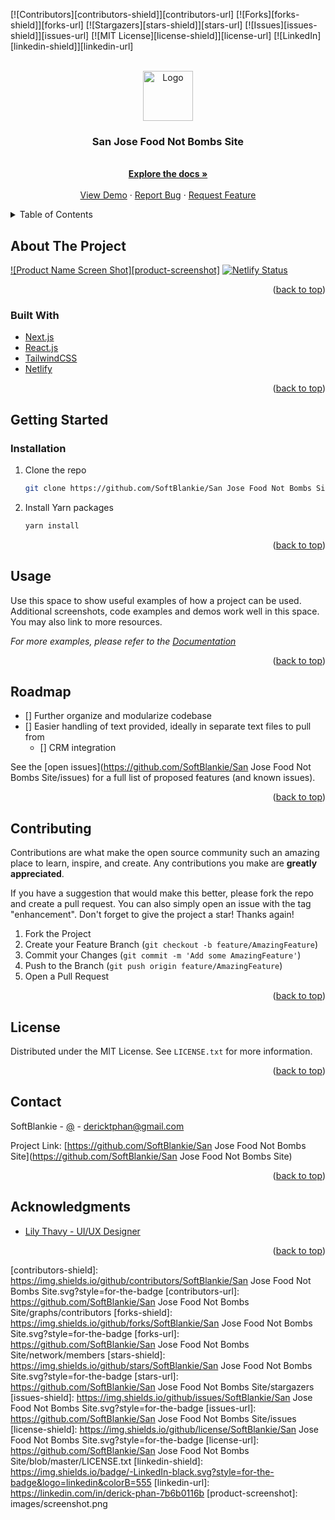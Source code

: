 <div id="top"></div>

[![Contributors][contributors-shield]][contributors-url]
[![Forks][forks-shield]][forks-url]
[![Stargazers][stars-shield]][stars-url]
[![Issues][issues-shield]][issues-url]
[![MIT License][license-shield]][license-url]
[![LinkedIn][linkedin-shield]][linkedin-url]

<!-- PROJECT LOGO -->
<br />
<div align="center">
  <a href="https://github.com/SoftBlankie/San Jose Food Not Bombs Site">
    <img src="images/logo.png" alt="Logo" width="80" height="80">
  </a>
<h3 align="center">San Jose Food Not Bombs Site</h3>
  <p align="center">
    <br />
    <a href="https://github.com/SoftBlankie/San Jose Food Not Bombs Site"><strong>Explore the docs »</strong></a>
    <br />
    <br />
    <a href="https://github.com/SoftBlankie/San Jose Food Not Bombs Site">View Demo</a>
    ·
    <a href="https://github.com/SoftBlankie/San Jose Food Not Bombs Site/issues">Report Bug</a>
    ·
    <a href="https://github.com/SoftBlankie/San Jose Food Not Bombs Site/issues">Request Feature</a>
  </p>
</div>

<!-- TABLE OF CONTENTS -->
<details>
  <summary>Table of Contents</summary>
  <ol>
    <li>
      <a href="#about-the-project">About The Project</a>
      <ul>
        <li><a href="#built-with">Built With</a></li>
      </ul>
    </li>
    <li>
      <a href="#getting-started">Getting Started</a>
      <ul>
        <li><a href="#prerequisites">Prerequisites</a></li>
        <li><a href="#installation">Installation</a></li>
      </ul>
    </li>
    <li><a href="#usage">Usage</a></li>
    <li><a href="#roadmap">Roadmap</a></li>
    <li><a href="#contributing">Contributing</a></li>
    <li><a href="#license">License</a></li>
    <li><a href="#contact">Contact</a></li>
    <li><a href="#acknowledgments">Acknowledgments</a></li>
  </ol>
</details>

<!-- ABOUT THE PROJECT -->
## About The Project

[![Product Name Screen Shot][product-screenshot]](https://example.com)
[![Netlify Status](https://api.netlify.com/api/v1/badges/93d43fe8-6d04-4e7d-a391-7b8dfe6703e8/deploy-status)](https://app.netlify.com/sites/sjfoodnotbombs/deploys)

<p align="right">(<a href="#top">back to top</a>)</p>

### Built With

* [Next.js](https://nextjs.org/)
* [React.js](https://reactjs.org/)
* [TailwindCSS](https://tailwindcss.com/)
* [Netlify](https://www.netlify.com/)

<p align="right">(<a href="#top">back to top</a>)</p>



<!-- GETTING STARTED -->
## Getting Started

### Installation

1. Clone the repo
   ```sh
   git clone https://github.com/SoftBlankie/San Jose Food Not Bombs Site.git
   ```
2. Install Yarn packages
   ```sh
   yarn install
   ```

<p align="right">(<a href="#top">back to top</a>)</p>

<!-- USAGE EXAMPLES -->
## Usage

Use this space to show useful examples of how a project can be used. Additional screenshots, code examples and demos work well in this space. You may also link to more resources.

_For more examples, please refer to the [Documentation](https://example.com)_

<p align="right">(<a href="#top">back to top</a>)</p>

<!-- ROADMAP -->
## Roadmap

- [] Further organize and modularize codebase
- [] Easier handling of text provided, ideally in separate text files to pull from
  - [] CRM integration

See the [open issues](https://github.com/SoftBlankie/San Jose Food Not Bombs Site/issues) for a full list of proposed features (and known issues).

<p align="right">(<a href="#top">back to top</a>)</p>

<!-- CONTRIBUTING -->
## Contributing

Contributions are what make the open source community such an amazing place to learn, inspire, and create. Any contributions you make are **greatly appreciated**.

If you have a suggestion that would make this better, please fork the repo and create a pull request. You can also simply open an issue with the tag "enhancement".
Don't forget to give the project a star! Thanks again!

1. Fork the Project
2. Create your Feature Branch (`git checkout -b feature/AmazingFeature`)
3. Commit your Changes (`git commit -m 'Add some AmazingFeature'`)
4. Push to the Branch (`git push origin feature/AmazingFeature`)
5. Open a Pull Request

<p align="right">(<a href="#top">back to top</a>)</p>

<!-- LICENSE -->
## License

Distributed under the MIT License. See `LICENSE.txt` for more information.

<p align="right">(<a href="#top">back to top</a>)</p>

<!-- CONTACT -->
## Contact

SoftBlankie - [@](https://twitter.com/) - dericktphan@gmail.com

Project Link: [https://github.com/SoftBlankie/San Jose Food Not Bombs Site](https://github.com/SoftBlankie/San Jose Food Not Bombs Site)

<p align="right">(<a href="#top">back to top</a>)</p>

<!-- ACKNOWLEDGMENTS -->
## Acknowledgments

* [Lily Thavy - UI/UX Designer]()

<p align="right">(<a href="#top">back to top</a>)</p>

<!-- MARKDOWN LINKS & IMAGES -->
<!-- https://www.markdownguide.org/basic-syntax/#reference-style-links -->
[contributors-shield]: https://img.shields.io/github/contributors/SoftBlankie/San Jose Food Not Bombs Site.svg?style=for-the-badge
[contributors-url]: https://github.com/SoftBlankie/San Jose Food Not Bombs Site/graphs/contributors
[forks-shield]: https://img.shields.io/github/forks/SoftBlankie/San Jose Food Not Bombs Site.svg?style=for-the-badge
[forks-url]: https://github.com/SoftBlankie/San Jose Food Not Bombs Site/network/members
[stars-shield]: https://img.shields.io/github/stars/SoftBlankie/San Jose Food Not Bombs Site.svg?style=for-the-badge
[stars-url]: https://github.com/SoftBlankie/San Jose Food Not Bombs Site/stargazers
[issues-shield]: https://img.shields.io/github/issues/SoftBlankie/San Jose Food Not Bombs Site.svg?style=for-the-badge
[issues-url]: https://github.com/SoftBlankie/San Jose Food Not Bombs Site/issues
[license-shield]: https://img.shields.io/github/license/SoftBlankie/San Jose Food Not Bombs Site.svg?style=for-the-badge
[license-url]: https://github.com/SoftBlankie/San Jose Food Not Bombs Site/blob/master/LICENSE.txt
[linkedin-shield]: https://img.shields.io/badge/-LinkedIn-black.svg?style=for-the-badge&logo=linkedin&colorB=555
[linkedin-url]: https://linkedin.com/in/derick-phan-7b6b0116b
[product-screenshot]: images/screenshot.png

